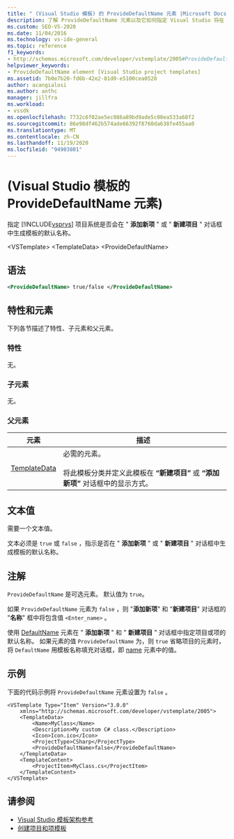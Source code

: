 ```yaml
---
title: " (Visual Studio 模板) 的 ProvideDefaultName 元素 |Microsoft Docs"
description: 了解 ProvideDefaultName 元素以及它如何指定 Visual Studio 将在 "添加新项" 或 "新建项目" 对话框中生成默认的 Visual Studio 名称。
ms.custom: SEO-VS-2020
ms.date: 11/04/2016
ms.technology: vs-ide-general
ms.topic: reference
f1_keywords:
- http://schemas.microsoft.com/developer/vstemplate/2005#ProvideDefaultName
helpviewer_keywords:
- ProvideDefaultName element [Visual Studio project templates]
ms.assetid: 7b0e7b20-fd6b-42e2-81d0-e5100cea0528
author: acangialosi
ms.author: anthc
manager: jillfra
ms.workload:
- vssdk
ms.openlocfilehash: 7732c6f02ae5ec086a89bd9ade5c00ea533a68f2
ms.sourcegitcommit: 86e98df462b574ade66392f8760da638fe455aa0
ms.translationtype: MT
ms.contentlocale: zh-CN
ms.lasthandoff: 11/19/2020
ms.locfileid: "94903801"
---
```

# <a name="providedefaultname-element-visual-studio-templates"></a> (Visual Studio 模板的 ProvideDefaultName 元素) 
指定 [!INCLUDE[vsprvs](../code-quality/includes/vsprvs_md.md)] 项目系统是否会在 " **添加新项** " 或 " **新建项目** " 对话框中生成模板的默认名称。

 \<VSTemplate> \<TemplateData>
 \<ProvideDefaultName>

## <a name="syntax"></a>语法

```xml
<ProvideDefaultName> true/false </ProvideDefaultName>
```

## <a name="attributes-and-elements"></a>特性和元素
 下列各节描述了特性、子元素和父元素。

### <a name="attributes"></a>特性
 无。

### <a name="child-elements"></a>子元素
 无。

### <a name="parent-elements"></a>父元素

|元素|描述|
|-------------|-----------------|
|[TemplateData](../extensibility/templatedata-element-visual-studio-templates.md)|必需的元素。<br /><br /> 将此模板分类并定义此模板在 **“新建项目”** 或 **“添加新项”** 对话框中的显示方式。|

## <a name="text-value"></a>文本值
 需要一个文本值。

 文本必须是 `true` 或 `false` ，指示是否在 " **添加新项** " 或 " **新建项目** " 对话框中生成模板的默认名称。

## <a name="remarks"></a>注解
 `ProvideDefaultName` 是可选元素。 默认值为 `true`。

 如果 `ProvideDefaultName` 元素为 `false` ，则 "**添加新项**" 和 "**新建项目**" 对话框的 "**名称**" 框中将包含值 `<Enter_name>` 。

 使用 [DefaultName](../extensibility/defaultname-element-visual-studio-templates.md) 元素在 " **添加新项** " 和 " **新建项目** " 对话框中指定项目或项的默认名称。 如果元素的值 `ProvideDefaultName` 为，则 `true` 省略项目的元素时，将 `DefaultName` 用模板名称填充对话框，即 [name](../extensibility/name-element-visual-studio-templates.md) 元素中的值。

## <a name="example"></a>示例
 下面的代码示例将 `ProvideDefaultName` 元素设置为 `false` 。

```
<VSTemplate Type="Item" Version="3.0.0"
    xmlns="http://schemas.microsoft.com/developer/vstemplate/2005">
    <TemplateData>
        <Name>MyClass</Name>
        <Description>My custom C# class.</Description>
        <Icon>Icon.ico</Icon>
        <ProjectType>CSharp</ProjectType>
        <ProvideDefaultName>false</ProvideDefaultName>
    </TemplateData>
    <TemplateContent>
        <ProjectItem>MyClass.cs</ProjectItem>
    </TemplateContent>
</VSTemplate>
```

## <a name="see-also"></a>请参阅
- [Visual Studio 模板架构参考](../extensibility/visual-studio-template-schema-reference.md)
- [创建项目和项模板](../ide/creating-project-and-item-templates.md)
